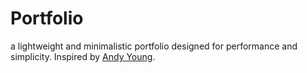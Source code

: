 # Portfolio 

a lightweight and minimalistic portfolio designed for performance and simplicity. 
Inspired by [Andy Young](https://github.com/ayoung19).
